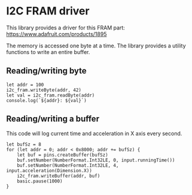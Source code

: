 # I2C FRAM driver

This library provides a driver for this FRAM part: https://www.adafruit.com/products/1895

The memory is accessed one byte at a time. The library provides a utility functions
to write an entire buffer.

## Reading/writing byte

```
let addr = 100
i2c_fram.writeByte(addr, 42)
let val = i2c_fram.readByte(addr)
console.log(`${addr}: ${val}`)
```

## Reading/writing a buffer

This code will log current time and acceleration in X axis every second.

```
let bufSz = 8
for (let addr = 0; addr < 0x8000; addr += bufSz) {
    let buf = pins.createBuffer(bufSz)
    buf.setNumber(NumberFormat.Int32LE, 0, input.runningTime())
    buf.setNumber(NumberFormat.Int32LE, 4, input.acceleration(Dimension.X))
    i2c_fram.writeBuffer(addr, buf)
    basic.pause(1000)
}
```
